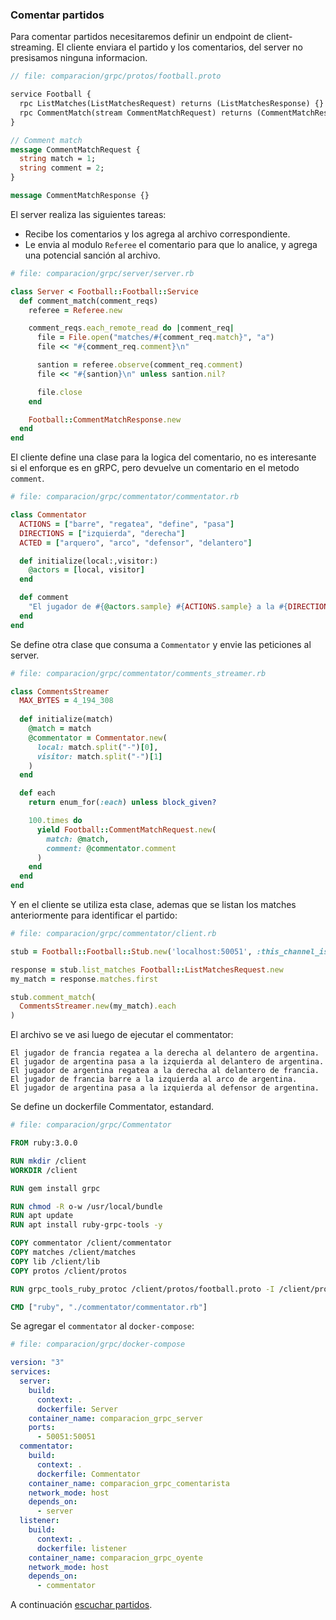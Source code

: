 
### Comentar partidos

Para comentar partidos necesitaremos definir un endpoint de client-streaming. El cliente enviara el partido y los comentarios, del server no presisamos ninguna informacion.

```proto
// file: comparacion/grpc/protos/football.proto

service Football {
  rpc ListMatches(ListMatchesRequest) returns (ListMatchesResponse) {}
  rpc CommentMatch(stream CommentMatchRequest) returns (CommentMatchResponse) {}
}

// Comment match
message CommentMatchRequest {
  string match = 1;
  string comment = 2;
}

message CommentMatchResponse {}
```

El server realiza las siguientes tareas:
* Recibe los comentarios y los agrega al archivo correspondiente.
* Le envia al modulo `Referee` el comentario para que lo analice, y agrega una potencial sanción al archivo.

```ruby
# file: comparacion/grpc/server/server.rb

class Server < Football::Football::Service
  def comment_match(comment_reqs)
    referee = Referee.new

    comment_reqs.each_remote_read do |comment_req|
      file = File.open("matches/#{comment_req.match}", "a") 
      file << "#{comment_req.comment}\n" 

      santion = referee.observe(comment_req.comment)
      file << "#{santion}\n" unless santion.nil?

      file.close
    end

    Football::CommentMatchResponse.new
  end
end
```

El cliente define una clase para la logica del comentario, no es interesante si el enforque es en gRPC, pero devuelve un comentario en el metodo `comment`.
```ruby
# file: comparacion/grpc/commentator/commentator.rb

class Commentator
  ACTIONS = ["barre", "regatea", "define", "pasa"]
  DIRECTIONS = ["izquierda", "derecha"]
  ACTED = ["arquero", "arco", "defensor", "delantero"]

  def initialize(local:,visitor:)
    @actors = [local, visitor]
  end

  def comment
    "El jugador de #{@actors.sample} #{ACTIONS.sample} a la #{DIRECTIONS.sample} al #{ACTED.sample} de #{@actors.sample}." 
  end
end
```

Se define otra clase que consuma a `Commentator` y envie las peticiones al server.
```ruby
# file: comparacion/grpc/commentator/comments_streamer.rb

class CommentsStreamer
  MAX_BYTES = 4_194_308
  
  def initialize(match)
    @match = match
    @commentator = Commentator.new(
      local: match.split("-")[0],
      visitor: match.split("-")[1]
    )
  end

  def each
    return enum_for(:each) unless block_given?

    100.times do
      yield Football::CommentMatchRequest.new(
        match: @match,
        comment: @commentator.comment
      )
    end
  end
end
```

Y en el cliente se utiliza esta clase, ademas que se listan los matches anteriormente para identificar el partido:
```ruby
# file: comparacion/grpc/commentator/client.rb

stub = Football::Football::Stub.new('localhost:50051', :this_channel_is_insecure)

response = stub.list_matches Football::ListMatchesRequest.new
my_match = response.matches.first

stub.comment_match(
  CommentsStreamer.new(my_match).each
)
```

El archivo se ve asi luego de ejecutar el commentator: 
```
El jugador de francia regatea a la derecha al delantero de argentina.
El jugador de argentina pasa a la izquierda al delantero de argentina.
El jugador de argentina regatea a la derecha al delantero de francia.
El jugador de francia barre a la izquierda al arco de argentina.
El jugador de argentina pasa a la izquierda al defensor de argentina.
```

Se define un dockerfile Commentator, estandard.
```Dockerfile
# file: comparacion/grpc/Commentator

FROM ruby:3.0.0

RUN mkdir /client
WORKDIR /client

RUN gem install grpc

RUN chmod -R o-w /usr/local/bundle
RUN apt update
RUN apt install ruby-grpc-tools -y 

COPY commentator /client/commentator
COPY matches /client/matches
COPY lib /client/lib
COPY protos /client/protos

RUN grpc_tools_ruby_protoc /client/protos/football.proto -I /client/protos --grpc_out=lib --ruby_out=lib

CMD ["ruby", "./commentator/commentator.rb"] 
```

Se agregar el `commentator` al `docker-compose`:
```yml
# file: comparacion/grpc/docker-compose

version: "3"
services:
  server:
    build:
      context: .
      dockerfile: Server
    container_name: comparacion_grpc_server
    ports:
      - 50051:50051
  commentator:
    build:
      context: .
      dockerfile: Commentator
    container_name: comparacion_grpc_comentarista
    network_mode: host
    depends_on: 
      - server
  listener:
    build:
      context: .
      dockerfile: listener
    container_name: comparacion_grpc_oyente
    network_mode: host
    depends_on: 
      - commentator
```

A continuación [escuchar partidos](escuchar-partidos.md).

